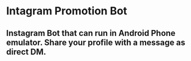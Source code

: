 # Intagram Promotion Bot

## Instagram Bot that can run in Android Phone emulator. Share your profile with a message as direct DM.
